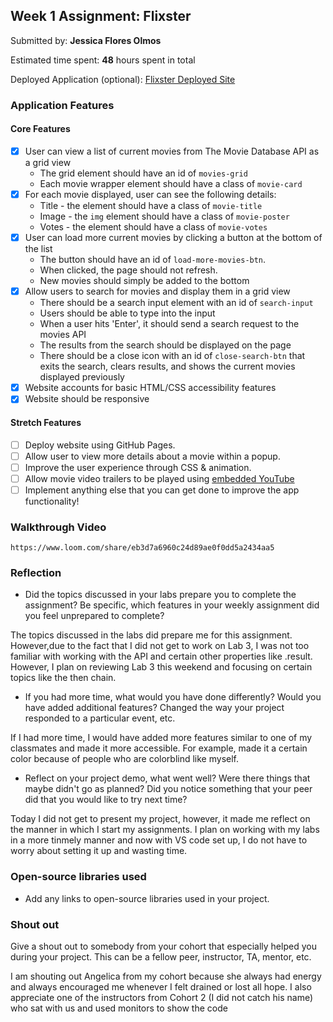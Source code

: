 ## Week 1 Assignment: Flixster

Submitted by: **Jessica Flores Olmos**

Estimated time spent: **48** hours spent in total

Deployed Application (optional): [Flixster Deployed Site](ADD_LINK_HERE)

### Application Features

#### Core Features

- [X] User can view a list of current movies from The Movie Database API as a grid view
  - The grid element should have an id of `movies-grid`
  - Each movie wrapper element should have a class of `movie-card`
- [X] For each movie displayed, user can see the following details:
  - Title - the element should have a class of `movie-title`
  - Image - the `img` element should have a class of `movie-poster`
  - Votes - the element should have a class of `movie-votes`
- [X] User can load more current movies by clicking a button at the bottom of the list
  - The button should have an id of `load-more-movies-btn`.
  - When clicked, the page should not refresh.
  - New movies should simply be added to the bottom
- [X] Allow users to search for movies and display them in a grid view
  - There should be a search input element with an id of `search-input`
  - Users should be able to type into the input
  - When a user hits 'Enter', it should send a search request to the movies API
  - The results from the search should be displayed on the page
  - There should be a close icon with an id of `close-search-btn` that exits the search, clears results, and shows the current movies displayed previously
- [X] Website accounts for basic HTML/CSS accessibility features
- [X] Website should be responsive

#### Stretch Features

- [ ] Deploy website using GitHub Pages.
- [ ] Allow user to view more details about a movie within a popup.
- [ ] Improve the user experience through CSS & animation.
- [ ] Allow movie video trailers to be played using [embedded YouTube](https://support.google.com/youtube/answer/171780?hl=en)
- [ ] Implement anything else that you can get done to improve the app functionality!

### Walkthrough Video
`https://www.loom.com/share/eb3d7a6960c24d89ae0f0dd5a2434aa5`

### Reflection

- Did the topics discussed in your labs prepare you to complete the assignment? Be specific, which features in your weekly assignment did you feel unprepared to complete?

The topics discussed in the labs did prepare me for this assignment. However,due to the fact that I did not get to work on Lab 3, I was not too familiar with working with the API and certain other properties like .result. However, I plan on reviewing Lab 3 this weekend and focusing on certain topics like the then chain.

- If you had more time, what would you have done differently? Would you have added additional features? Changed the way your project responded to a particular event, etc.
  
If I had more time, I would have added more features similar to one of my classmates and made it more accessible. For example, made it a certain color because of people who are colorblind like myself.

- Reflect on your project demo, what went well? Were there things that maybe didn't go as planned? Did you notice something that your peer did that you would like to try next time?

Today I did not get to present my project, however, it made me reflect on the manner in which I start my assignments. I plan on working with my labs in a more tinmely manner and now with VS code set up, I do not have to worry about setting it up and wasting time.

### Open-source libraries used

- Add any links to open-source libraries used in your project.

### Shout out

Give a shout out to somebody from your cohort that especially helped you during your project. This can be a fellow peer, instructor, TA, mentor, etc.

I am shouting out Angelica from my cohort because she always had energy and always encouraged me whenever I felt drained or lost all hope. I also appreciate one of the instructors from Cohort 2 (I did not catch his name) who sat with us and used monitors to show the code
